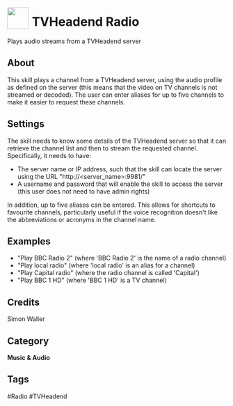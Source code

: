 # <img src="https://raw.githack.com/FortAwesome/Font-Awesome/master/svgs/solid/hat-wizard.svg" card_color="#3C2C4D" width="50" height="50" style="vertical-align:bottom"/> TVHeadend Radio
Plays audio streams from a TVHeadend server

## About
This skill plays a channel from a TVHeadend server, using the audio profile as defined on the server (this means that the video on TV channels is not streamed or decoded). The user can enter aliases for up to five channels to make it easier to request these channels.

## Settings
The skill needs to know some details of the TVHeadend server so that it can retrieve the channel list and then to stream the requested channel. Specifically, it needs to have:
* The server name or IP address, such that the skill can locate the server using the URL "http://<server_name>:9981/"
* A username and password that will enable the skill to access the server (this user does not need to have admin rights)

In addition, up to five aliases can be entered. This allows for shortcuts to favourite channels, particularly useful if the voice recognition doesn't like the abbreviations or acronyms in the channel name.

## Examples
* "Play BBC Radio 2" (where 'BBC Radio 2' is the name of a radio channel)
* "Play local radio" (where 'local radio' is an alias for a channel)
* "Play Capital radio" (where the radio channel is called 'Capital')
* "Play BBC 1 HD" (where 'BBC 1 HD' is a TV channel)

## Credits
Simon Waller

## Category
**Music & Audio**

## Tags
#Radio
#TVHeadend
